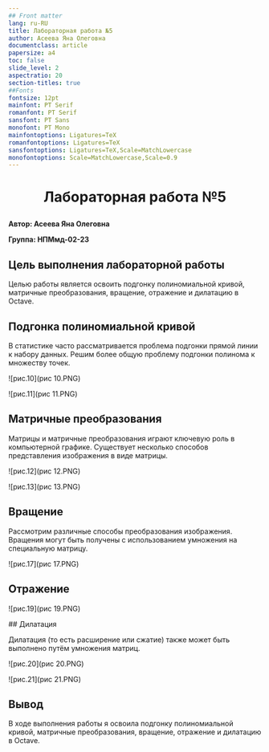 ```yaml
---
## Front matter
lang: ru-RU
title: Лабораторная работа №5
author: Асеева Яна Олеговна
documentclass: article
papersize: a4
toc: false
slide_level: 2
aspectratio: 20
section-titles: true
##Fonts
fontsize: 12pt
mainfont: PT Serif
romanfont: PT Serif
sansfont: PT Sans
monofont: PT Mono
mainfontoptions: Ligatures=TeX
romanfontoptions: Ligatures=TeX
sansfontoptions: Ligatures=TeX,Scale=MatchLowercase
monofontoptions: Scale=MatchLowercase,Scale=0.9
---
```








# <p style="text-align: center;">Лабораторная работа №5</p>



**Автор: Асеева Яна Олеговна**

**Группа: НПМмд-02-23**

</div>

<div style="page-break-after: always;">

## Цель выполнения лабораторной работы

Целью работы является освоить подгонку полиномиальной кривой, матричные преобразования, вращение, отражение и дилатацию в Octave.

</div>

<div style="page-break-after: always;">

## Подгонка полиномиальной кривой

В статистике часто рассматривается проблема подгонки прямой линии к набору данных. Решим более общую проблему подгонки полинома к множеству точек. 

![рис.10](рис 10.PNG)

![рис.11](рис 11.PNG)

</div>

<div style="page-break-after: always;">

## Матричные преобразования

Матрицы и матричные преобразования играют ключевую роль в компьютерной графике. Существует несколько способов представления изображения в виде матрицы. 

![рис.12](рис 12.PNG)

![рис.13](рис 13.PNG)

</div>

<div style="page-break-after: always;">

## Вращение

Рассмотрим различные способы преобразования изображения. Вращения могут быть получены с использованием умножения на специальную матрицу. 

![рис.17](рис 17.PNG)

</div>

<div style="page-break-after: always;">

## Отражение

![рис.19](рис 19.PNG)

</div>

<div style="page-break-after: always;">
## Дилатация

Дилатация (то есть расширение или сжатие) также может быть выполнено путём умножения матриц.

![рис.20](рис 20.PNG)

![рис.21](рис 21.PNG)

</div>

<div style="page-break-after: always;">

## Вывод

В ходе выполнения работы я освоила подгонку полиномиальной кривой, матричные преобразования, вращение, отражение и дилатацию в Octave.

</div>
